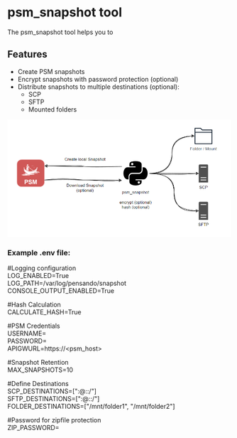 # psm_snapshot tool

The psm_snapshot tool helps you to 

## Features

- Create PSM snapshots
- Encrypt snapshots with password protection (optional)
- Distribute snapshots to multiple destinations (optional):
  - SCP
  - SFTP
  - Mounted folders

![](https://github.com/Max1211/Images/blob/main/psm_snapshot.png)


### Example .env file:

#Logging configuration<br />
LOG_ENABLED=True<br />
LOG_PATH=/var/log/pensando/snapshot<br />
CONSOLE_OUTPUT_ENABLED=True<br />

#Hash Calculation<br />
CALCULATE_HASH=True<br />

#PSM Credentials<br />
USERNAME=<user><br />
PASSWORD=<password><br />
APIGWURL=https://<psm_host><br />

#Snapshot Retention<br />
MAX_SNAPSHOTS=10<br />

#Define Destinations<br />
SCP_DESTINATIONS=["<user>:<password>@<host>:<port>:/<folder>"]<br />
SFTP_DESTINATIONS=["<user>:<password>@<host>:<port>:/<folder>"]<br />
FOLDER_DESTINATIONS=["/mnt/folder1", "/mnt/folder2"]<br />

#Password for zipfile protection<br />
ZIP_PASSWORD=<password><br />

